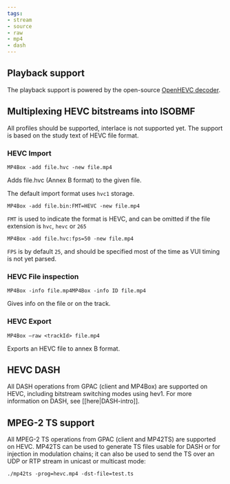 ```yaml
---
tags:
- stream
- source
- raw
- mp4
- dash
---
```


## Playback support

The playback support is powered by the open-source [OpenHEVC decoder](https://github.com/OpenHEVC/openHEVC). 



## Multiplexing HEVC bitstreams into ISOBMF

All profiles should be supported, interlace is not supported yet. The support is based on the study text of HEVC file format.


### HEVC Import


```
MP4Box -add file.hvc -new file.mp4
```

Adds file.hvc (Annex B format) to the given file.

The default import format uses `hvc1` storage.

```
MP4Box -add file.bin:FMT=HEVC -new file.mp4
```

`FMT` is used to indicate the format is HEVC, and can be omitted if the file extension is `hvc`, `hevc` or `265`

```
MP4Box -add file.hvc:fps=50 -new file.mp4
```

`FPS` is by default `25`, and should be specified most of the time as VUI timing is not yet parsed.


### HEVC File inspection

```
MP4Box -info file.mp4MP4Box -info ID file.mp4
```

Gives info on the file or on the track.


### HEVC Export

```
MP4Box –raw <trackId> file.mp4
```

Exports an HEVC file to annex B format.



## HEVC DASH

All DASH operations from GPAC (client and MP4Box) are supported on HEVC, including bitstream switching modes using hev1. For more information on DASH, see [[here|DASH-intro]].


## MPEG-2 TS support

All MPEG-2 TS operations from GPAC (client and MP42TS) are supported on HEVC. MP42TS can be used to generate TS files usable for DASH or for injection in modulation chains; it can also be used to send the TS over an UDP or RTP stream in unicast or multicast mode:

```
./mp42ts -prog=hevc.mp4 -dst-file=test.ts
```

